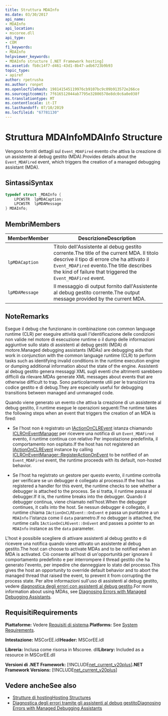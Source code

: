 ```yaml
---
title: Struttura MDAInfo
ms.date: 03/30/2017
api_name:
- MDAInfo
api_location:
- mscoree.dll
api_type:
- COM
f1_keywords:
- MDAInfo
helpviewer_keywords:
- MDAInfo structure [.NET Framework hosting]
ms.assetid: fb8c14f7-d461-43d1-8b47-adb6723b9b93
topic_type:
- apiref
author: rpetrusha
ms.author: ronpet
ms.openlocfilehash: 198141545119976cb9107bc9c09b913572e266ce
ms.sourcegitcommit: 7f616512044ab7795e32806578e8dc0c6a0e038f
ms.translationtype: MT
ms.contentlocale: it-IT
ms.lasthandoff: 07/10/2019
ms.locfileid: "67781130"
---
```

# <a name="mdainfo-structure"></a><span data-ttu-id="e7367-102">Struttura MDAInfo</span><span class="sxs-lookup"><span data-stu-id="e7367-102">MDAInfo Structure</span></span>
<span data-ttu-id="e7367-103">Vengono forniti dettagli sul `Event_MDAFired` evento che attiva la creazione di un assistente al debug gestito (MDA).</span><span class="sxs-lookup"><span data-stu-id="e7367-103">Provides details about the `Event_MDAFired` event, which triggers the creation of a managed debugging assistant (MDA).</span></span>  
  
## <a name="syntax"></a><span data-ttu-id="e7367-104">Sintassi</span><span class="sxs-lookup"><span data-stu-id="e7367-104">Syntax</span></span>  
  
```cpp  
typedef struct _MDAInfo {  
    LPCWSTR  lpMDACaption;  
    LPCWSTR  lpMDAMessage  
} MDAInfo;  
```  
  
## <a name="members"></a><span data-ttu-id="e7367-105">Membri</span><span class="sxs-lookup"><span data-stu-id="e7367-105">Members</span></span>  
  
|<span data-ttu-id="e7367-106">Member</span><span class="sxs-lookup"><span data-stu-id="e7367-106">Member</span></span>|<span data-ttu-id="e7367-107">Descrizione</span><span class="sxs-lookup"><span data-stu-id="e7367-107">Description</span></span>|  
|------------|-----------------|  
|`lpMDACaption`|<span data-ttu-id="e7367-108">Titolo dell'Assistente al debug gestito corrente.</span><span class="sxs-lookup"><span data-stu-id="e7367-108">The title of the current MDA.</span></span> <span data-ttu-id="e7367-109">Il titolo descrive il tipo di errore che ha attivato il `Event_MDAFired` evento.</span><span class="sxs-lookup"><span data-stu-id="e7367-109">The title describes the kind of failure that triggered the `Event_MDAFired` event.</span></span>|  
|`lpMDAMessage`|<span data-ttu-id="e7367-110">Il messaggio di output fornito dall'Assistente al debug gestito corrente.</span><span class="sxs-lookup"><span data-stu-id="e7367-110">The output message provided by the current MDA.</span></span>|  
  
## <a name="remarks"></a><span data-ttu-id="e7367-111">Note</span><span class="sxs-lookup"><span data-stu-id="e7367-111">Remarks</span></span>  
 <span data-ttu-id="e7367-112">Esegue il debug che funzionano in combinazione con common language runtime (CLR) per eseguire attività quali l'identificazione delle condizioni non valide nel motore di esecuzione runtime o il dump delle informazioni aggiuntive sullo stato di assistenti al debug gestiti (MDA) di motore.</span><span class="sxs-lookup"><span data-stu-id="e7367-112">Managed debugging assistants (MDAs) are debugging aids that work in conjunction with the common language runtime (CLR) to perform tasks such as identifying invalid conditions in the runtime execution engine or dumping additional information about the state of the engine.</span></span> <span data-ttu-id="e7367-113">Assistenti al debug gestito genera messaggi XML sugli eventi che altrimenti sarebbero difficili da rilevare.</span><span class="sxs-lookup"><span data-stu-id="e7367-113">MDAs generate XML messages about events that are otherwise difficult to trap.</span></span> <span data-ttu-id="e7367-114">Sono particolarmente utili per le transizioni tra codice gestito e di debug.</span><span class="sxs-lookup"><span data-stu-id="e7367-114">They are especially useful for debugging transitions between managed and unmanaged code.</span></span>  
  
 <span data-ttu-id="e7367-115">Quando viene generato un evento che attiva la creazione di un assistente al debug gestito, il runtime esegue le operazioni seguenti:</span><span class="sxs-lookup"><span data-stu-id="e7367-115">The runtime takes the following steps when an event that triggers the creation of an MDA is fired:</span></span>  
  
- <span data-ttu-id="e7367-116">Se l'host non è registrato un [IActionOnCLREvent](../../../../docs/framework/unmanaged-api/hosting/iactiononclrevent-interface.md) istanza chiamando [ICLROnEventManager](../../../../docs/framework/unmanaged-api/hosting/iclroneventmanager-registeractiononevent-method.md) per ricevere una notifica di un `Event_MDAFired` evento, il runtime continua con relativo Per impostazione predefinita, il comportamento non ospitato.</span><span class="sxs-lookup"><span data-stu-id="e7367-116">If the host has not registered an [IActionOnCLREvent](../../../../docs/framework/unmanaged-api/hosting/iactiononclrevent-interface.md) instance by calling [ICLROnEventManager::RegisterActionOnEvent](../../../../docs/framework/unmanaged-api/hosting/iclroneventmanager-registeractiononevent-method.md) to be notified of an `Event_MDAFired` event, the runtime proceeds with its default, non-hosted behavior.</span></span>  
  
- <span data-ttu-id="e7367-117">Se l'host ha registrato un gestore per questo evento, il runtime controlla per verificare se un debugger è collegato al processo.</span><span class="sxs-lookup"><span data-stu-id="e7367-117">If the host has registered a handler for this event, the runtime checks to see whether a debugger is attached to the process.</span></span> <span data-ttu-id="e7367-118">Se si tratta, il runtime passa al debugger.</span><span class="sxs-lookup"><span data-stu-id="e7367-118">If it is, the runtime breaks into the debugger.</span></span> <span data-ttu-id="e7367-119">Quando il debugger continua, viene chiamato nell'host.</span><span class="sxs-lookup"><span data-stu-id="e7367-119">When the debugger continues, it calls into the host.</span></span> <span data-ttu-id="e7367-120">Se nessun debugger è collegato, il runtime chiama `IActionOnCLREvent::OnEvent` e passa un puntatore a un `MDAInfo` l'istanza come il `data` parametro.</span><span class="sxs-lookup"><span data-stu-id="e7367-120">If no debugger is attached, the runtime calls `IActionOnCLREvent::OnEvent` and passes a pointer to an `MDAInfo` instance as the `data` parameter.</span></span>  
  
 <span data-ttu-id="e7367-121">L'host è possibile scegliere di attivare assistenti al debug gestito e di ricevere una notifica quando viene attivato un assistente al debug gestito.</span><span class="sxs-lookup"><span data-stu-id="e7367-121">The host can choose to activate MDAs and to be notified when an MDA is activated.</span></span> <span data-ttu-id="e7367-122">Ciò consente all'host di un'opportunità per ignorare il comportamento predefinito e per interrompere il thread gestito che ha generato l'evento, per impedire che danneggiare lo stato del processo.</span><span class="sxs-lookup"><span data-stu-id="e7367-122">This gives the host an opportunity to override default behavior and to abort the managed thread that raised the event, to prevent it from corrupting the process state.</span></span> <span data-ttu-id="e7367-123">Per altre informazioni sull'uso di assistenti al debug gestito, vedere [diagnostica degli errori con assistenti al debug gestito](../../../../docs/framework/debug-trace-profile/diagnosing-errors-with-managed-debugging-assistants.md).</span><span class="sxs-lookup"><span data-stu-id="e7367-123">For more information about using MDAs, see [Diagnosing Errors with Managed Debugging Assistants](../../../../docs/framework/debug-trace-profile/diagnosing-errors-with-managed-debugging-assistants.md).</span></span>  
  
## <a name="requirements"></a><span data-ttu-id="e7367-124">Requisiti</span><span class="sxs-lookup"><span data-stu-id="e7367-124">Requirements</span></span>  
 <span data-ttu-id="e7367-125">**Piattaforme:** Vedere [Requisiti di sistema](../../../../docs/framework/get-started/system-requirements.md).</span><span class="sxs-lookup"><span data-stu-id="e7367-125">**Platforms:** See [System Requirements](../../../../docs/framework/get-started/system-requirements.md).</span></span>  
  
 <span data-ttu-id="e7367-126">**Intestazione:** MSCorEE.idl</span><span class="sxs-lookup"><span data-stu-id="e7367-126">**Header:** MSCorEE.idl</span></span>  
  
 <span data-ttu-id="e7367-127">**Libreria:** Inclusa come risorsa in Mscoree. dll</span><span class="sxs-lookup"><span data-stu-id="e7367-127">**Library:** Included as a resource in MSCorEE.dll</span></span>  
  
 <span data-ttu-id="e7367-128">**Versioni di .NET Framework:** [!INCLUDE[net_current_v20plus](../../../../includes/net-current-v20plus-md.md)]</span><span class="sxs-lookup"><span data-stu-id="e7367-128">**.NET Framework Versions:** [!INCLUDE[net_current_v20plus](../../../../includes/net-current-v20plus-md.md)]</span></span>  
  
## <a name="see-also"></a><span data-ttu-id="e7367-129">Vedere anche</span><span class="sxs-lookup"><span data-stu-id="e7367-129">See also</span></span>

- [<span data-ttu-id="e7367-130">Strutture di hosting</span><span class="sxs-lookup"><span data-stu-id="e7367-130">Hosting Structures</span></span>](../../../../docs/framework/unmanaged-api/hosting/hosting-structures.md)
- [<span data-ttu-id="e7367-131">Diagnostica degli errori tramite gli assistenti al debug gestito</span><span class="sxs-lookup"><span data-stu-id="e7367-131">Diagnosing Errors with Managed Debugging Assistants</span></span>](../../../../docs/framework/debug-trace-profile/diagnosing-errors-with-managed-debugging-assistants.md)
